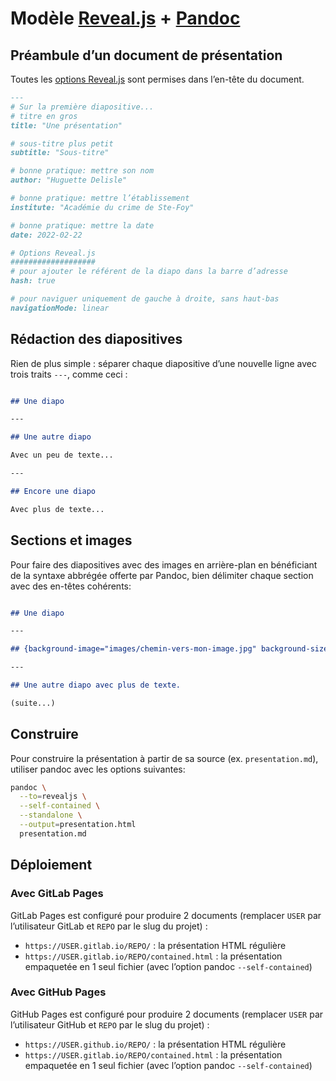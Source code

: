 # Modèle [Reveal.js](https://revealjs.com/) + [Pandoc](https://pandoc.org/)

## Préambule d’un document de présentation 

Toutes les [options Reveal.js](https://revealjs.com/config/) sont permises dans l’en-tête du document.

```markdown
---
# Sur la première diapositive...
# titre en gros
title: "Une présentation"

# sous-titre plus petit
subtitle: "Sous-titre"

# bonne pratique: mettre son nom
author: "Huguette Delisle"

# bonne pratique: mettre l’établissement
institute: "Académie du crime de Ste-Foy"

# bonne pratique: mettre la date
date: 2022-02-22

# Options Reveal.js
###################
# pour ajouter le référent de la diapo dans la barre d’adresse
hash: true

# pour naviguer uniquement de gauche à droite, sans haut-bas
navigationMode: linear
```

## Rédaction des diapositives

Rien de plus simple : séparer chaque diapositive d’une nouvelle ligne avec trois traits `---`, comme ceci :

```markdown

## Une diapo

---

## Une autre diapo

Avec un peu de texte...

---

## Encore une diapo

Avec plus de texte...

```

## Sections et images

Pour faire des diapositives avec des images en arrière-plan en bénéficiant de la syntaxe abbrégée offerte par Pandoc, bien délimiter chaque section avec des en-têtes cohérents:

```markdown

## Une diapo

---

## {background-image="images/chemin-vers-mon-image.jpg" background-size="cover" background-position="center center"}

---

## Une autre diapo avec plus de texte.

(suite...)

```


## Construire

Pour construire la présentation à partir de sa source (ex. `presentation.md`), utiliser pandoc avec les options suivantes:

```bash
pandoc \
  --to=revealjs \
  --self-contained \
  --standalone \
  --output=presentation.html
  presentation.md
```

## Déploiement

### Avec GitLab Pages

GitLab Pages est configuré pour produire 2 documents (remplacer `USER` par l’utilisateur GitLab et `REPO` par le slug du projet) :

- `https://USER.gitlab.io/REPO/` : la présentation HTML régulière
- `https://USER.gitlab.io/REPO/contained.html` : la présentation empaquetée en 1 seul fichier (avec l’option pandoc `--self-contained`)

### Avec GitHub Pages

GitHub Pages est configuré pour produire 2 documents (remplacer `USER` par l’utilisateur GitHub et `REPO` par le slug du projet) :

- `https://USER.github.io/REPO/` : la présentation HTML régulière
- `https://USER.gitlab.io/REPO/contained.html` : la présentation empaquetée en 1 seul fichier (avec l’option pandoc `--self-contained`)

